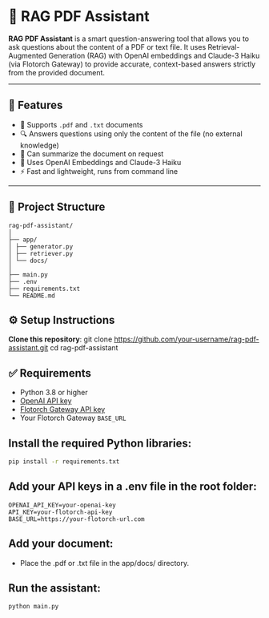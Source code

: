 # 📘 RAG PDF Assistant

**RAG PDF Assistant** is a smart question-answering tool that allows you to ask questions about the content of a PDF or text file. It uses Retrieval-Augmented Generation (RAG) with OpenAI embeddings and Claude-3 Haiku (via Flotorch Gateway) to provide accurate, context-based answers strictly from the provided document.

---

## 🔧 Features

- 📄 Supports `.pdf` and `.txt` documents
- 🔍 Answers questions using only the content of the file (no external knowledge)
- 🧠 Can summarize the document on request
- 🤖 Uses OpenAI Embeddings and Claude-3 Haiku
- ⚡ Fast and lightweight, runs from command line

---

## 📁 Project Structure
```
rag-pdf-assistant/
│
├── app/
│ ├── generator.py 
│ ├── retriever.py 
│ └── docs/ 
│
├── main.py 
├── .env 
├── requirements.txt
└── README.md 
```

## ⚙️ Setup Instructions

**Clone this repository**:
   git clone https://github.com/your-username/rag-pdf-assistant.git
   cd rag-pdf-assistant
## ✅ Requirements

- Python 3.8 or higher  
- [OpenAI API key](https://platform.openai.com/)  
- [Flotorch Gateway API key](https://flotorch.ai/)  
- Your Flotorch Gateway `BASE_URL`  

## Install the required Python libraries:
```bash
pip install -r requirements.txt
```
## Add your API keys in a .env file in the root folder:
   ```
   OPENAI_API_KEY=your-openai-key
   API_KEY=your-flotorch-api-key
   BASE_URL=https://your-flotorch-url.com

   ```

## Add your document:
- Place the .pdf or .txt file in the app/docs/ directory.

## Run the assistant:
   ```
   python main.py

   ```







